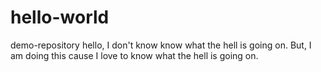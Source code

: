 # hello-world
demo-repository
hello, I don't know know what the hell is going on. But, I am doing this cause I love to know what the hell is going on.
